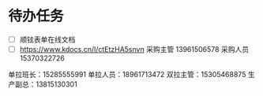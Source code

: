 # 待办任务
- [ ] 顺铉表单在线文档
- [ ] https://www.kdocs.cn/l/ctEtzHA5snvn
采购主管 13961506578
采购人员 15370322726

单拉班长：15285555991
单拉人员：18961713472
双拉主管：15305468875
生产副总：13815130301

